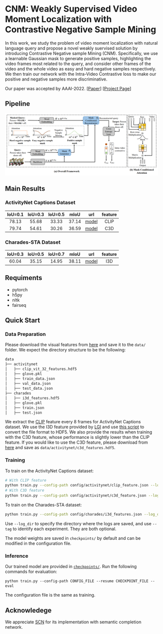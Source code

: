 # CNM: Weakly Supervised Video Moment Localization with Contrastive Negative Sample Mining

In this work, we study the problem of video moment localization with natural language query and propose a novel weakly suervised solution by introducing Contrastive Negative sample Mining (CNM). 
Specifically, we use a learnable Gaussian mask to generate positive samples, highlighting the video frames most related to the query, and consider other frames of the video and the whole video as easy and hard negative samples respectively. We then train our network with the Intra-Video Contrastive loss to make our positive and negative samples more discriminative. 

Our paper was accepted by AAAI-2022. [[Paper](https://www.aaai.org/AAAI22Papers/AAAI-5056.ZhengM.pdf)] [[Project Page](https://minghangz.github.io/publication/cnm/)]

## Pipeline

![pipeline](imgs/pipeline.png)

## Main Results

### ActivityNet Captions Dataset

| IoU=0.1 | IoU=0.3 | IoU=0.5 | mIoU  |                         url                          | feature |
| :-----: | :-----: | :-----: | :---: | :--------------------------------------------------: | :-----: |
|  78.13  |  55.68  |  33.33  | 37.14 | [model](/checkpoints/activitynet/clip/model-best.pt) |  CLIP   |
|  79.74  |  54.61  |  30.26  | 36.59 | [model](/checkpoints/activitynet/c3d/model-best.pt)  |   C3D   |

### Charades-STA Dataset

| IoU=0.3 | IoU=0.5 | IoU=0.7 | mIoU  |                       url                        | feature |
| :-----: | :-----: | :-----: | :---: | :----------------------------------------------: | :-----: |
|  60.04  |  35.15  |  14.95  | 38.11 | [model](/checkpoints/charades/i3d/model-best.pt) |   I3D   |

## Requiments
- pytorch
- h5py
- nltk
- fairseq

## Quick Start

### Data Preparation
Please download the visual features from [here](https://pan.baidu.com/s/1_JiOUG3FKkKXij-0kVfkuA?pwd=ryeh) and save it to the `data/` folder. We expect the directory structure to be the following:

```
data
├── activitynet
│   ├── clip_vit_32_features.hdf5
│   ├── glove.pkl
│   ├── train_data.json
│   ├── val_data.json
│   ├── test_data.json
├── charades
│   ├── i3d_features.hdf5
│   ├── glove.pkl
│   ├── train.json
│   ├── test.json
```

We extract the [CLIP](https://github.com/openai/CLIP) feature every 8 frames for ActivityNet Captions dataset. We use the I3D feature provided by [LGI](https://github.com/JonghwanMun/LGI4temporalgrounding) and use [this script](/data/convert_npy_to_hdf5.py) to convert the file format to HDF5. We also provide the results when training with the C3D feature, whose performance is slightly lower than the CLIP feature. If you would like to use the C3D feature, please download from [here](http://activity-net.org/challenges/2016/download.html) and save as `data/activitynet/c3d_features.hdf5`.

### Training

To train on the ActivityNet Captions dataset:
```bash
# With CLIP feature
python train.py --config-path config/activitynet/clip_feature.json --log_dir LOG_DIR --tag TAG
# With C3D feature
python train.py --config-path config/activitynet/c3d_feature.json --log_dir LOG_DIR --tag TAG
```

To train on the Charades-STA dataset:
```bash
python train.py --config-path config/charades/i3d_features.json --log_dir LOG_DIR --tag TAG
```

Use `--log_dir` to specify the directory where the logs are saved, and use `--tag` to identify each experiment. They are both optional.

The model weights are saved in `checkpoints/` by default and can be modified in the configuration file.

### Inference

Our trained model are provided in [`checkpoints/`](/checkpoints/). Run the following commands for evaluation:

```
python train.py --config-path CONFIG_FILE --resume CHECKPOINT_FILE --eval
```

The configuration file is the same as training.

## Acknowledege

We appreciate [SCN](https://github.com/ikuinen/semantic_completion_network) for its implementation with semantic completion network.
